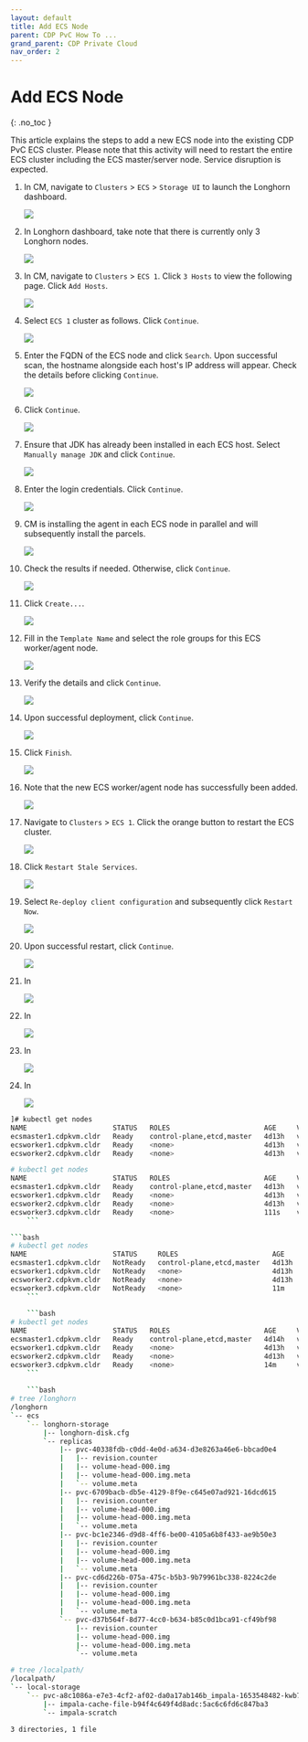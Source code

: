 ```yaml
---
layout: default
title: Add ECS Node
parent: CDP PvC How To ...
grand_parent: CDP Private Cloud
nav_order: 2
---
```


# Add ECS Node
{: .no_toc }

This article explains the steps to add a new ECS node into the existing CDP PvC ECS cluster. Please note that this activity will need to restart the entire ECS cluster including the ECS master/server node. Service disruption is expected.


1. In CM, navigate to `Clusters` > `ECS` > `Storage UI` to launch the Longhorn dashboard.

    ![](../../assets/images/ecs/expandecs1.png)
    
2. In Longhorn dashboard, take note that there is currently only 3 Longhorn nodes.

    ![](../../assets/images/ecs/expandecs2.png)    

3. In CM, navigate to `Clusters` > `ECS 1`. Click `3 Hosts` to view the following page. Click `Add Hosts`.

    ![](../../assets/images/ecs/expandecs3.png)
    
4. Select `ECS 1` cluster as follows. Click `Continue`.

    ![](../../assets/images/ecs/expandecs4.png)
    
5. Enter the FQDN of the ECS node and click `Search`. Upon successful scan, the hostname alongside each host's IP address will appear. Check the details before clicking `Continue`.

    ![](../../assets/images/ecs/expandecs5.png)
    
6. Click `Continue`. 

    ![](../../assets/images/ecs/expandecs6.png)
    
7. Ensure that JDK has already been installed in each ECS host. Select `Manually manage JDK` and click `Continue`.

    ![](../../assets/images/ecs/expandecs7.png)
    
8. Enter the login credentials. Click `Continue`. 

    ![](../../assets/images/ecs/expandecs8.png)
    
9. CM is installing the agent in each ECS node in parallel and will subsequently install the parcels.

    ![](../../assets/images/ecs/expandecs9.png)
    
10. Check the results if needed. Otherwise, click `Continue`.  

    ![](../../assets/images/ecs/expandecs10.png)
    
11. Click `Create...`.

    ![](../../assets/images/ecs/expandecs11.png)    
    
12. Fill in the `Template Name` and select the role groups for this ECS worker/agent node.

    ![](../../assets/images/ecs/expandecs12.png)  
    
13. Verify the details and click `Continue`.     

    ![](../../assets/images/ecs/expandecs13.png)  
    
14. Upon successful deployment, click `Continue`.

    ![](../../assets/images/ecs/expandecs14.png)  
    
15. Click `Finish`.  

    ![](../../assets/images/ecs/expandecs15.png)  
    
16. Note that the new ECS worker/agent node has successfully been added.

    ![](../../assets/images/ecs/expandecs16.png)  
    
17. Navigate to `Clusters` > `ECS 1`. Click the orange button to restart the ECS cluster.

    ![](../../assets/images/ecs/expandecs17.png)  
    
18. Click `Restart Stale Services`.

    ![](../../assets/images/ecs/expandecs18.png)  
    
19. Select `Re-deploy client configuration` and subsequently click `Restart Now`.

    ![](../../assets/images/ecs/expandecs19.png)  
    
20. Upon successful restart, click `Continue`.   

    ![](../../assets/images/ecs/expandecs20.png)      
    
21. In 

    ![](../../assets/images/ecs/expandecs21.png)    
    
22. In 

    ![](../../assets/images/ecs/expandecs22.png)    
    
23. In 

    ![](../../assets/images/ecs/expandecs23.png)        
    
24. In 

    ![](../../assets/images/ecs/expandecs24.png)        

```bash
]# kubectl get nodes
NAME                     STATUS   ROLES                       AGE     VERSION
ecsmaster1.cdpkvm.cldr   Ready    control-plane,etcd,master   4d13h   v1.21.8+rke2r2
ecsworker1.cdpkvm.cldr   Ready    <none>                      4d13h   v1.21.8+rke2r2
ecsworker2.cdpkvm.cldr   Ready    <none>                      4d13h   v1.21.8+rke2r2
```

```bash
# kubectl get nodes
NAME                     STATUS   ROLES                       AGE     VERSION
ecsmaster1.cdpkvm.cldr   Ready    control-plane,etcd,master   4d13h   v1.21.8+rke2r2
ecsworker1.cdpkvm.cldr   Ready    <none>                      4d13h   v1.21.8+rke2r2
ecsworker2.cdpkvm.cldr   Ready    <none>                      4d13h   v1.21.8+rke2r2
ecsworker3.cdpkvm.cldr   Ready    <none>                      111s    v1.21.8+rke2r2
    ```

```bash
# kubectl get nodes
NAME                     STATUS     ROLES                       AGE     VERSION
ecsmaster1.cdpkvm.cldr   NotReady   control-plane,etcd,master   4d13h   v1.21.8+rke2r2
ecsworker1.cdpkvm.cldr   NotReady   <none>                      4d13h   v1.21.8+rke2r2
ecsworker2.cdpkvm.cldr   NotReady   <none>                      4d13h   v1.21.8+rke2r2
ecsworker3.cdpkvm.cldr   NotReady   <none>                      11m     v1.21.8+rke2r2
    ```
    
    ```bash
# kubectl get nodes
NAME                     STATUS   ROLES                       AGE     VERSION
ecsmaster1.cdpkvm.cldr   Ready    control-plane,etcd,master   4d14h   v1.21.8+rke2r2
ecsworker1.cdpkvm.cldr   Ready    <none>                      4d13h   v1.21.8+rke2r2
ecsworker2.cdpkvm.cldr   Ready    <none>                      4d13h   v1.21.8+rke2r2
ecsworker3.cdpkvm.cldr   Ready    <none>                      14m     v1.21.8+rke2r2
    ```
    
    ```bash
# tree /longhorn
/longhorn
`-- ecs
    `-- longhorn-storage
        |-- longhorn-disk.cfg
        `-- replicas
            |-- pvc-40338fdb-c0dd-4e0d-a634-d3e8263a46e6-bbcad0e4
            |   |-- revision.counter
            |   |-- volume-head-000.img
            |   |-- volume-head-000.img.meta
            |   `-- volume.meta
            |-- pvc-6709bacb-db5e-4129-8f9e-c645e07ad921-16dcd615
            |   |-- revision.counter
            |   |-- volume-head-000.img
            |   |-- volume-head-000.img.meta
            |   `-- volume.meta
            |-- pvc-bc1e2346-d9d8-4ff6-be00-4105a6b8f433-ae9b50e3
            |   |-- revision.counter
            |   |-- volume-head-000.img
            |   |-- volume-head-000.img.meta
            |   `-- volume.meta
            |-- pvc-cd6d226b-075a-475c-b5b3-9b79961bc338-8224c2de
            |   |-- revision.counter
            |   |-- volume-head-000.img
            |   |-- volume-head-000.img.meta
            |   `-- volume.meta
            `-- pvc-d37b564f-8d77-4cc0-b634-b85c0d1bca91-cf49bf98
                |-- revision.counter
                |-- volume-head-000.img
                |-- volume-head-000.img.meta
                `-- volume.meta
```

```bash
# tree /localpath/
/localpath/
`-- local-storage
    `-- pvc-a8c1086a-e7e3-4cf2-af02-da0a17ab146b_impala-1653548482-kwb7_scratch-cache-volume-impala-executor-000-0
        |-- impala-cache-file-b94f4c649f4d8adc:5ac6c6fd6c847ba3
        `-- impala-scratch

3 directories, 1 file
```